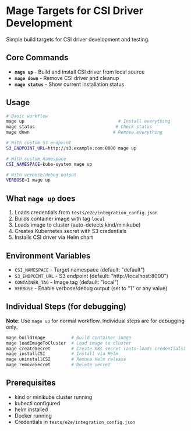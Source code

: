 # Mage Targets for CSI Driver Development

Simple build targets for CSI driver development and testing.

## Core Commands

- **`mage up`** - Build and install CSI driver from local source
- **`mage down`** - Remove CSI driver and cleanup
- **`mage status`** - Show current installation status

## Usage

```bash
# Basic workflow
mage up                                    # Install everything
mage status                               # Check status  
mage down                                # Remove everything

# With custom S3 endpoint
S3_ENDPOINT_URL=http://s3.example.com:8000 mage up

# With custom namespace
CSI_NAMESPACE=kube-system mage up

# With verbose/debug output
VERBOSE=1 mage up
```

## What `mage up` does

1. Loads credentials from `tests/e2e/integration_config.json`
2. Builds container image with tag `local`
3. Loads image to cluster (auto-detects kind/minikube)
4. Creates Kubernetes secret with S3 credentials
5. Installs CSI driver via Helm chart

## Environment Variables

- `CSI_NAMESPACE` - Target namespace (default: "default")
- `S3_ENDPOINT_URL` - S3 endpoint (default: "http://localhost:8000")
- `CONTAINER_TAG` - Image tag (default: "local")
- `VERBOSE` - Enable verbose/debug output (set to "1" or any value)

## Individual Steps (for debugging)

**Note**: Use `mage up` for normal workflow. Individual steps are for debugging only.

```bash
mage buildImage          # Build container image
mage loadImageToCluster  # Load image to cluster  
mage createSecret        # Create K8s secret (auto-loads credentials)
mage installCSI          # Install via Helm
mage uninstallCSI        # Remove Helm release
mage removeSecret        # Delete secret
```

## Prerequisites

- kind or minikube cluster running
- kubectl configured
- helm installed
- Docker running
- Credentials in `tests/e2e/integration_config.json`